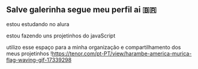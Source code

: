 ## Salve galerinha segue meu perfil ai 🇧🇷
estou estudando no alura 

estou fazendo uns projetinhos do javaScript

utilizo esse espaço para a minha organização e compartilhamento dos meus projetinhos 
!https://tenor.com/pt-PT/view/harambe-america-murica-flag-waving-gif-17339298
